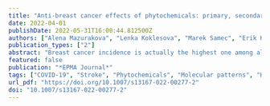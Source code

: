 ```yaml
---
title: "Anti-breast cancer effects of phytochemicals: primary, secondary, and tertiary care"
date: 2022-04-01
publishDate: 2022-05-31T16:00:44.812500Z
authors: ["Alena Mazurakova", "Lenka Koklesova", "Marek Samec", "Erik Kudela", "Karol Kajo", "Veronika Skuciova", "Sandra Hurta Csizmár", "Veronika Mestanova", "Martin Pec", "Marian Adamkov", "Raghad Khalid Al-Ishaq", "Karel Smejkal", "Frank A. Giordano", "Dietrich Büsselberg", "Kamil Biringer", "Olga Golubnitschaja", "Peter Kubatka"]
publication_types: ["2"]
abstract: "Breast cancer incidence is actually the highest one among all cancers. Overall breast cancer management is associated with challenges considering risk assessment and predictive diagnostics, targeted prevention of metastatic disease, appropriate treatment options, and cost-effectiveness of approaches applied. Accumulated research evidence indicates promising anti-cancer effects of phytochemicals protecting cells against malignant transformation, inhibiting carcinogenesis and metastatic spread, supporting immune system and increasing effectiveness of conventional anti-cancer therapies, among others. Molecular and sub-/cellular mechanisms are highly complex affecting several pathways considered potent targets for advanced diagnostics and cost-effective treatments. Demonstrated anti-cancer affects, therefore, are clinically relevant for improving individual outcomes and might be applicable to the primary (protection against initial cancer development), secondary (protection against potential metastatic disease development), and tertiary (towards cascading complications) care. However, a detailed data analysis is essential to adapt treatment algorithms to individuals’ and patients’ needs. Consequently, advanced concepts of patient stratification, predictive diagnostics, targeted prevention, and treatments tailored to the individualized patient profile are instrumental for the cost-effective application of natural anti-cancer substances to improve overall breast cancer management benefiting affected individuals and the society at large."
featured: false
publication: "*EPMA Journal*"
tags: ["COVID-19", "Stroke", "Phytochemicals", "Molecular patterns", "Health risk assessment", "Predictive Preventive Personalized Medicine (PPPM/3PM)", "Modifiable risk factors", "Primary secondary tertiary care", "Breast cancer", "Cost-effective disease management", "Evidence-based research data", "Food", "Improved individual outcomes", "Individualized patient profiling", "Plants", "Translational research", "Treated cancer"]
url_pdf: "https://doi.org/10.1007/s13167-022-00277-2"
doi: "10.1007/s13167-022-00277-2"
---
```


